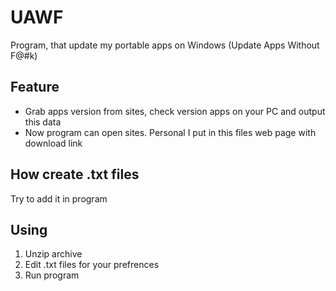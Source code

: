 # UAWF
Program, that update my portable apps on Windows (Update Apps Without F@#k)

## Feature
- Grab apps version from sites, check version apps on your PC and output this data
- Now program can open sites. Personal I put in this files web page with download link

## How create .txt files 
Try to add it in program


## Using
1. Unzip archive
2. Edit .txt files for your prefrences
3. Run program
